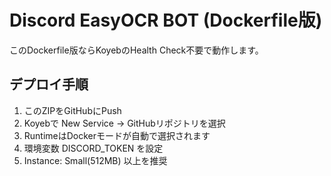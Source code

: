 # Discord EasyOCR BOT (Dockerfile版)

このDockerfile版ならKoyebのHealth Check不要で動作します。

## デプロイ手順
1. このZIPをGitHubにPush
2. Koyebで New Service → GitHubリポジトリを選択
3. RuntimeはDockerモードが自動で選択されます
4. 環境変数 DISCORD_TOKEN を設定
5. Instance: Small(512MB) 以上を推奨

